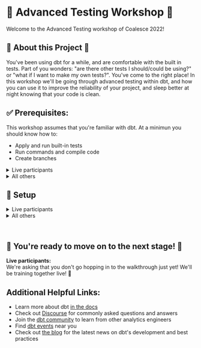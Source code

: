# :microscope: Advanced Testing Workshop :microscope:
Welcome to the Advanced Testing workshop of Coalesce 2022!

## :lab_coat: About this Project :test_tube:
You've been using dbt for a while, and are comfortable with the built in tests. 
Part of you wonders: "are there other tests I should/could be using?" or "what if I want to make my own tests?". 
You've come to the right place! 
In this workshop we'll be going through advanced testing within dbt, and how you can use it to improve the reliability of your project, and sleep better at night knowing that your code is clean.

## :white_check_mark: Prerequisites:  
This workshop assumes that you're familiar with dbt. At a minimun you should know how to:
- Apply and run built-in tests
- Run commands and compile code
- Create branches

<details>
  <summary> Live participants </summary>
  
  For the workshop, you will be given access to the dbt Cloud account with all the
  necessary prerequisites.

</details>

<details>
  <summary> All others </summary>

  1. *A Repository*   
     Ideally, with the files and folders contained in this workshop. To make a copy,
     [fork this repository](https://docs.github.com/en/get-started/quickstart/fork-a-repo).
  2. *dbt*  
     Using dbt Cloud vs. dbt Core doesn't matter. You'll specifically want to know how to:
     - [install packages](https://docs.getdbt.com/docs/building-a-dbt-project/package-management)
     - [use built-in tests](https://docs.getdbt.com/docs/building-a-dbt-project/tests)
     - [use selection syntax](https://docs.getdbt.com/reference/node-selection/syntax)
     - [upgrade your dbt version](https://docs.getdbt.com/guides/migration/versions/upgrading-to-v1.3), if needed (This project uses v1.3)

     To setup dbt:
     - [dbt Cloud Setup](https://docs.getdbt.com/guides/getting-started)
     - [dbt Core Setup](https://docs.getdbt.com/guides/getting-started/learning-more/getting-started-dbt-core)
  3. *Some Data*  
     This project is written on top of [BigQuery](https://cloud.google.com/bigquery)
     and uses the publicly available [TPC-H data set](https://www.tpc.org/tpch/).
     A truncated version of the data set has been included in this project as CSV files, located in the [_resources](/_resources/tpch_dataset/) folder.
      
     If you don't have some data or a warehouse yet, don't worry - the setup will guide you through setting up a free BigQuery account and loading the 
     data for this project. Here are some resources to reference, just in case:  
     - [Instructions for setting up a free BigQuery account](https://docs.getdbt.com/guides/getting-started/getting-set-up/setting-up-bigquery)  
     - [Instructions for loading CSV files into BigQuery](https://cloud.google.com/bigquery/docs/samples/bigquery-load-table-gcs-csv)  
     - [Starter instructions](https://relational.fit.cvut.cz/dataset/TPCH) for accessing the TPC-H dataset yourself
   
     **Note**:  
     We don't suggest seeding the CSV files. Though they are truncated, 
     they still contain a significant amount of rows.

</details>

## :toolbox: Setup

<details>
  <summary> Live participants </summary>

1. Navigate to the `Coalesce 2022 Workshop - Advanced testing` account.
2. Configure your development credentials:  
   1. Click on your user profile in the top left-hand corner and click `Profile Settings`
   2. Scroll to the "Credentials" section.
   3. Click on `Analytics`
   4. Hit the `Edit` button in the lower right hand corner.
   5. Change these configurations:  
  
     |||
     |-|-|
     |**Dataset**| Set this to `dbt_` your first initial + last name. Example: `dbt_cberger` |
     |**Target Name**| Set this to `dev` |
  
   6. Hit `Save`

3. Run `dbt deps` to install dependencies.

4. Confirm your setup:  
   1. Navigate to the IDE by clicking on the `Develop` tab in the upper right-hand corner
   2. Try running the following commands:
     ```bash
     $ dbt run
     $ dbt test
     ```
     or alternatively:
     ```bash
     $ dbt build
     ```
     **Don't worry when you see an error on `stg_tpch__part_suppliers`. Stop when you hit that error!**

</details>

<details>
  <summary> All others </summary>

1. [Fork this repository](https://docs.github.com/en/get-started/quickstart/fork-a-repo).
2. Set up your dbt Project    
   - [dbt Cloud Setup](https://docs.getdbt.com/guides/getting-started)
   - [dbt Core Setup](https://docs.getdbt.com/guides/getting-started/learning-more/getting-started-dbt-core)
   
   **Important**  
   If you don't set up the BigQuery account and want to use another warehouse:
     - You'll need a warehouse - the warehouse is an essential connection in dbt.
     - You'll need to load the data to your selected warehouse using another method. 
     - You'll need to make changes to the repository code you forked so the syntax works with your warehouse.

4. Load the data  
   
   Download the files from the [`_resources/tpch_dataset`](/_resources/tpch_dataset/). If you are working locally, the files will be within the 
   repository location on your computer.
  
   - If you set up a BigQuery account during setup, load the data:
     1. In the BigQuery UI's `Explorer` pane, click the three dots next to your project name 
     2. Click `Create dataset`.
     3. For `Dataset ID`, type `raw_tpch`.
     4. Click `Create dataset`
     5. You should now see your dataset listed under your project name. Click the three dots next to the dataset.
     6. Click `Create table`
     7. Choose `Upload` as the **Create table from** option.
     8. Click `Browse` under `Select file` 
     9. Upload each file you downloaded from the [`_resources/tpch_dataset`](/_resources/tpch_dataset/) folder:  
        - For the **table name**, use the file name without the extension. Some file names have `_100mb` appended. Omit this.
        - Make sure to check `Auto detect` under **Schema** 
     
   - If you didn't setup BigQuery, load the data from the [`_resources/tpch_dataset`](/_resources/tpch_dataset/) into your warehouse.  
     You will need to update the `_sources.yml` file with the location of your data.

5. Run `dbt deps` to install dependencies.
   
6. Confirm your setup:  
   Try running the following commands:
   ```bash
   $ dbt run
   $ dbt test
   ```
   or alternatively:
   ```bash
   $ dbt build
   ```
  **Don't worry when you see an error on `stg_tpch__part_suppliers`. When you hit this error you're ready to start the lesson!**
  

</details>

&nbsp;
## :tada: You're ready to move on to the next stage! :tada:

**Live participants:**  
We're asking that you don't go hopping in to the walkthrough just yet! We'll be training together live! :purple_heart:  

## Additional Helpful Links:
- Learn more about dbt [in the docs](https://docs.getdbt.com/docs/introduction)
- Check out [Discourse](https://discourse.getdbt.com/) for commonly asked questions and answers
- Join the [dbt community](http://community.getbdt.com/) to learn from other analytics engineers
- Find [dbt events](https://events.getdbt.com) near you
- Check out [the blog](https://blog.getdbt.com/) for the latest news on dbt's development and best practices

